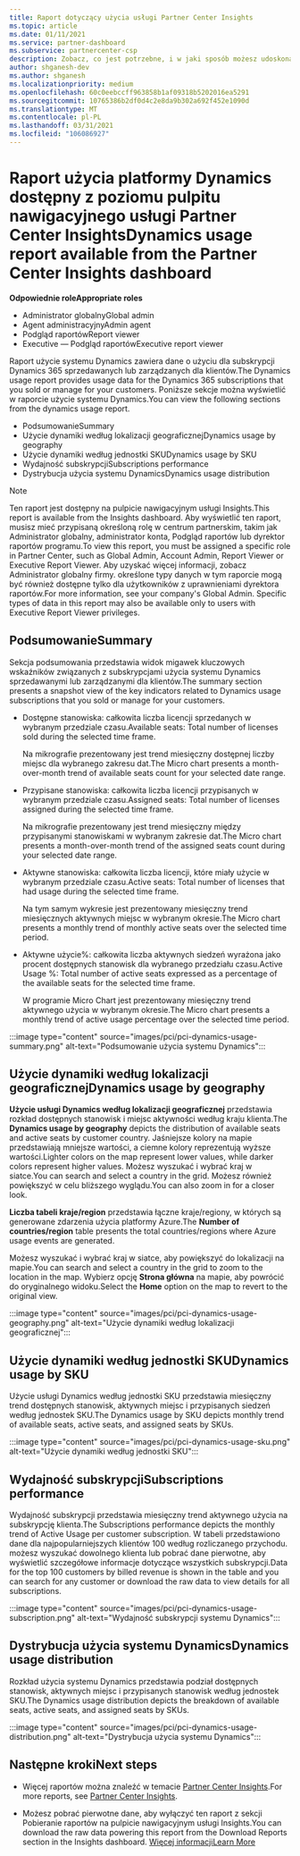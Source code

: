 ```yaml
---
title: Raport dotyczący użycia usługi Partner Center Insights
ms.topic: article
ms.date: 01/11/2021
ms.service: partner-dashboard
ms.subservice: partnercenter-csp
description: Zobacz, co jest potrzebne, i w jaki sposób możesz udoskonalić korzystanie z subskrypcji systemu Dynamics sprzedawanych lub zarządzanych przez klientów.
author: shganesh-dev
ms.author: shganesh
ms.localizationpriority: medium
ms.openlocfilehash: 60c0eebccff963858b1af09318b5202016ea5291
ms.sourcegitcommit: 10765386b2df0d4c2e8da9b302a692f452e1090d
ms.translationtype: MT
ms.contentlocale: pl-PL
ms.lasthandoff: 03/31/2021
ms.locfileid: "106086927"
---
```

# <a name="dynamics-usage-report-available-from-the-partner-center-insights-dashboard"></a><span data-ttu-id="f3cd5-103">Raport użycia platformy Dynamics dostępny z poziomu pulpitu nawigacyjnego usługi Partner Center Insights</span><span class="sxs-lookup"><span data-stu-id="f3cd5-103">Dynamics usage report available from the Partner Center Insights dashboard</span></span>

<span data-ttu-id="f3cd5-104">**Odpowiednie role**</span><span class="sxs-lookup"><span data-stu-id="f3cd5-104">**Appropriate roles**</span></span>

- <span data-ttu-id="f3cd5-105">Administrator globalny</span><span class="sxs-lookup"><span data-stu-id="f3cd5-105">Global admin</span></span>
- <span data-ttu-id="f3cd5-106">Agent administracyjny</span><span class="sxs-lookup"><span data-stu-id="f3cd5-106">Admin agent</span></span>
- <span data-ttu-id="f3cd5-107">Podgląd raportów</span><span class="sxs-lookup"><span data-stu-id="f3cd5-107">Report viewer</span></span>
- <span data-ttu-id="f3cd5-108">Executive — Podgląd raportów</span><span class="sxs-lookup"><span data-stu-id="f3cd5-108">Executive report viewer</span></span>

<span data-ttu-id="f3cd5-109">Raport użycie systemu Dynamics zawiera dane o użyciu dla subskrypcji Dynamics 365 sprzedawanych lub zarządzanych dla klientów.</span><span class="sxs-lookup"><span data-stu-id="f3cd5-109">The Dynamics usage report provides usage data for the Dynamics 365 subscriptions that you sold or manage for your customers.</span></span> <span data-ttu-id="f3cd5-110">Poniższe sekcje można wyświetlić w raporcie użycie systemu Dynamics.</span><span class="sxs-lookup"><span data-stu-id="f3cd5-110">You can view the following sections from the dynamics usage report.</span></span>

- <span data-ttu-id="f3cd5-111">Podsumowanie</span><span class="sxs-lookup"><span data-stu-id="f3cd5-111">Summary</span></span>
- <span data-ttu-id="f3cd5-112">Użycie dynamiki według lokalizacji geograficznej</span><span class="sxs-lookup"><span data-stu-id="f3cd5-112">Dynamics usage by geography</span></span>
- <span data-ttu-id="f3cd5-113">Użycie dynamiki według jednostki SKU</span><span class="sxs-lookup"><span data-stu-id="f3cd5-113">Dynamics usage by SKU</span></span>
- <span data-ttu-id="f3cd5-114">Wydajność subskrypcji</span><span class="sxs-lookup"><span data-stu-id="f3cd5-114">Subscriptions performance</span></span>
- <span data-ttu-id="f3cd5-115">Dystrybucja użycia systemu Dynamics</span><span class="sxs-lookup"><span data-stu-id="f3cd5-115">Dynamics usage distribution</span></span>

 > [!NOTE]
 > <span data-ttu-id="f3cd5-116">Ten raport jest dostępny na pulpicie nawigacyjnym usługi Insights.</span><span class="sxs-lookup"><span data-stu-id="f3cd5-116">This report is available from the Insights dashboard.</span></span> <span data-ttu-id="f3cd5-117">Aby wyświetlić ten raport, musisz mieć przypisaną określoną rolę w centrum partnerskim, takim jak Administrator globalny, administrator konta, Podgląd raportów lub dyrektor raportów programu.</span><span class="sxs-lookup"><span data-stu-id="f3cd5-117">To view this report, you must be assigned a specific role in Partner Center, such as Global Admin, Account Admin, Report Viewer or Executive Report Viewer.</span></span> <span data-ttu-id="f3cd5-118">Aby uzyskać więcej informacji, zobacz Administrator globalny firmy. określone typy danych w tym raporcie mogą być również dostępne tylko dla użytkowników z uprawnieniami dyrektora raportów.</span><span class="sxs-lookup"><span data-stu-id="f3cd5-118">For more information, see your company's Global Admin. Specific types of data in this report may also be available only to users with Executive Report Viewer privileges.</span></span>

## <a name="summary"></a><span data-ttu-id="f3cd5-119">Podsumowanie</span><span class="sxs-lookup"><span data-stu-id="f3cd5-119">Summary</span></span>

<span data-ttu-id="f3cd5-120">Sekcja podsumowania przedstawia widok migawek kluczowych wskaźników związanych z subskrypcjami użycia systemu Dynamics sprzedawanymi lub zarządzanymi dla klientów.</span><span class="sxs-lookup"><span data-stu-id="f3cd5-120">The summary section presents a snapshot view of the key indicators related to Dynamics usage subscriptions that you sold or manage for your customers.</span></span>  

- <span data-ttu-id="f3cd5-121">Dostępne stanowiska: całkowita liczba licencji sprzedanych w wybranym przedziale czasu.</span><span class="sxs-lookup"><span data-stu-id="f3cd5-121">Available seats: Total number of licenses sold during the selected time frame.</span></span>

   <span data-ttu-id="f3cd5-122">Na mikrografie prezentowany jest trend miesięczny dostępnej liczby miejsc dla wybranego zakresu dat.</span><span class="sxs-lookup"><span data-stu-id="f3cd5-122">The Micro chart presents a month-over-month trend of available seats count for your selected date range.</span></span>

- <span data-ttu-id="f3cd5-123">Przypisane stanowiska: całkowita liczba licencji przypisanych w wybranym przedziale czasu.</span><span class="sxs-lookup"><span data-stu-id="f3cd5-123">Assigned seats: Total number of licenses assigned during the selected time frame.</span></span>

   <span data-ttu-id="f3cd5-124">Na mikrografie prezentowany jest trend miesięczny między przypisanymi stanowiskami w wybranym zakresie dat.</span><span class="sxs-lookup"><span data-stu-id="f3cd5-124">The Micro chart presents a month-over-month trend of the assigned seats count during your selected date range.</span></span>

- <span data-ttu-id="f3cd5-125">Aktywne stanowiska: całkowita liczba licencji, które miały użycie w wybranym przedziale czasu.</span><span class="sxs-lookup"><span data-stu-id="f3cd5-125">Active seats: Total number of licenses that had usage during the selected time frame.</span></span> 

   <span data-ttu-id="f3cd5-126">Na tym samym wykresie jest prezentowany miesięczny trend miesięcznych aktywnych miejsc w wybranym okresie.</span><span class="sxs-lookup"><span data-stu-id="f3cd5-126">The Micro chart presents a monthly trend of monthly active seats over the selected time period.</span></span>

- <span data-ttu-id="f3cd5-127">Aktywne użycie%: całkowita liczba aktywnych siedzeń wyrażona jako procent dostępnych stanowisk dla wybranego przedziału czasu.</span><span class="sxs-lookup"><span data-stu-id="f3cd5-127">Active Usage %: Total number of active seats expressed as a percentage of the available seats for the selected time frame.</span></span> 

   <span data-ttu-id="f3cd5-128">W programie Micro Chart jest prezentowany miesięczny trend aktywnego użycia w wybranym okresie.</span><span class="sxs-lookup"><span data-stu-id="f3cd5-128">The Micro chart presents a monthly trend of active usage percentage over the selected time period.</span></span>

:::image type="content" source="images/pci/pci-dynamics-usage-summary.png" alt-text="Podsumowanie użycia systemu Dynamics":::

## <a name="dynamics-usage-by-geography"></a><span data-ttu-id="f3cd5-130">Użycie dynamiki według lokalizacji geograficznej</span><span class="sxs-lookup"><span data-stu-id="f3cd5-130">Dynamics usage by geography</span></span>

<span data-ttu-id="f3cd5-131">**Użycie usługi Dynamics według lokalizacji geograficznej** przedstawia rozkład dostępnych stanowisk i miejsc aktywności według kraju klienta.</span><span class="sxs-lookup"><span data-stu-id="f3cd5-131">The **Dynamics usage by geography** depicts the distribution of available seats and active seats by customer country.</span></span> <span data-ttu-id="f3cd5-132">Jaśniejsze kolory na mapie przedstawiają mniejsze wartości, a ciemne kolory reprezentują wyższe wartości.</span><span class="sxs-lookup"><span data-stu-id="f3cd5-132">Lighter colors on the map represent lower values, while darker colors represent higher values.</span></span> <span data-ttu-id="f3cd5-133">Możesz wyszukać i wybrać kraj w siatce.</span><span class="sxs-lookup"><span data-stu-id="f3cd5-133">You can search and select a country in the grid.</span></span> <span data-ttu-id="f3cd5-134">Możesz również powiększyć w celu bliższego wyglądu.</span><span class="sxs-lookup"><span data-stu-id="f3cd5-134">You can also zoom in for a closer look.</span></span>

<span data-ttu-id="f3cd5-135">**Liczba tabeli kraje/region** przedstawia łączne kraje/regiony, w których są generowane zdarzenia użycia platformy Azure.</span><span class="sxs-lookup"><span data-stu-id="f3cd5-135">The **Number of countries/region** table presents the total countries/regions where Azure usage events are generated.</span></span>

<span data-ttu-id="f3cd5-136">Możesz wyszukać i wybrać kraj w siatce, aby powiększyć do lokalizacji na mapie.</span><span class="sxs-lookup"><span data-stu-id="f3cd5-136">You can search and select a country in the grid to zoom to the location in the map.</span></span> <span data-ttu-id="f3cd5-137">Wybierz opcję **Strona główna** na mapie, aby powrócić do oryginalnego widoku.</span><span class="sxs-lookup"><span data-stu-id="f3cd5-137">Select the **Home** option on the map to revert to the original view.</span></span>

:::image type="content" source="images/pci/pci-dynamics-usage-geography.png" alt-text="Użycie dynamiki według lokalizacji geograficznej":::

## <a name="dynamics-usage-by-sku"></a><span data-ttu-id="f3cd5-139">Użycie dynamiki według jednostki SKU</span><span class="sxs-lookup"><span data-stu-id="f3cd5-139">Dynamics usage by SKU</span></span>

<span data-ttu-id="f3cd5-140">Użycie usługi Dynamics według jednostki SKU przedstawia miesięczny trend dostępnych stanowisk, aktywnych miejsc i przypisanych siedzeń według jednostek SKU.</span><span class="sxs-lookup"><span data-stu-id="f3cd5-140">The Dynamics usage by SKU depicts monthly trend of available seats, active seats, and assigned seats by SKUs.</span></span>

:::image type="content" source="images/pci/pci-dynamics-usage-sku.png" alt-text="Użycie dynamiki według jednostki SKU":::

## <a name="subscriptions-performance"></a><span data-ttu-id="f3cd5-142">Wydajność subskrypcji</span><span class="sxs-lookup"><span data-stu-id="f3cd5-142">Subscriptions performance</span></span>

<span data-ttu-id="f3cd5-143">Wydajność subskrypcji przedstawia miesięczny trend aktywnego użycia na subskrypcję klienta.</span><span class="sxs-lookup"><span data-stu-id="f3cd5-143">The Subscriptions performance depicts the monthly trend of Active Usage per customer subscription.</span></span> <span data-ttu-id="f3cd5-144">W tabeli przedstawiono dane dla najpopularniejszych klientów 100 według rozliczanego przychodu. możesz wyszukać dowolnego klienta lub pobrać dane pierwotne, aby wyświetlić szczegółowe informacje dotyczące wszystkich subskrypcji.</span><span class="sxs-lookup"><span data-stu-id="f3cd5-144">Data for the top 100 customers by billed revenue is shown in the table and you can search for any customer or download the raw data to view details for all subscriptions.</span></span>

:::image type="content" source="images/pci/pci-dynamics-usage-subscription.png" alt-text="Wydajność subskrypcji systemu Dynamics":::

## <a name="dynamics-usage-distribution"></a><span data-ttu-id="f3cd5-146">Dystrybucja użycia systemu Dynamics</span><span class="sxs-lookup"><span data-stu-id="f3cd5-146">Dynamics usage distribution</span></span>

<span data-ttu-id="f3cd5-147">Rozkład użycia systemu Dynamics przedstawia podział dostępnych stanowisk, aktywnych miejsc i przypisanych stanowisk według jednostek SKU.</span><span class="sxs-lookup"><span data-stu-id="f3cd5-147">The Dynamics usage distribution depicts the breakdown of available seats, active seats, and assigned seats by SKUs.</span></span>

:::image type="content" source="images/pci/pci-dynamics-usage-distribution.png" alt-text="Dystrybucja użycia systemu Dynamics":::

## <a name="next-steps"></a><span data-ttu-id="f3cd5-149">Następne kroki</span><span class="sxs-lookup"><span data-stu-id="f3cd5-149">Next steps</span></span>

- <span data-ttu-id="f3cd5-150">Więcej raportów można znaleźć w temacie [Partner Center Insights](partner-center-insights.md).</span><span class="sxs-lookup"><span data-stu-id="f3cd5-150">For more reports, see [Partner Center Insights](partner-center-insights.md).</span></span>

- <span data-ttu-id="f3cd5-151">Możesz pobrać pierwotne dane, aby wyłączyć ten raport z sekcji Pobieranie raportów na pulpicie nawigacyjnym usługi Insights.</span><span class="sxs-lookup"><span data-stu-id="f3cd5-151">You can download the raw data powering this report from the Download Reports section in the Insights dashboard.</span></span> [<span data-ttu-id="f3cd5-152">Więcej informacji</span><span class="sxs-lookup"><span data-stu-id="f3cd5-152">Learn More</span></span>](pci-download-reports.md) 
